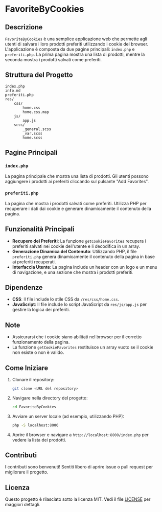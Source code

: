 # FavoriteByCookies

## Descrizione
`FavoriteByCookies` è una semplice applicazione web che permette agli utenti di salvare i loro prodotti preferiti utilizzando i cookie del browser. L'applicazione è composta da due pagine principali: `index.php` e `preferiti.php`. La prima pagina mostra una lista di prodotti, mentre la seconda mostra i prodotti salvati come preferiti.

## Struttura del Progetto

```
index.php
info.md
preferiti.php
res/
    css/
        home.css
        home.css.map
    js/
        app.js
    scss/
        _general.scss
        _var.scss
        home.scss
```

## Pagine Principali

### `index.php`
La pagina principale che mostra una lista di prodotti. Gli utenti possono aggiungere i prodotti ai preferiti cliccando sul pulsante "Add Favorites".

### `preferiti.php`
La pagina che mostra i prodotti salvati come preferiti. Utilizza PHP per recuperare i dati dai cookie e generare dinamicamente il contenuto della pagina.

## Funzionalità Principali

- **Recupero dei Preferiti**: La funzione `getCookieFavorites` recupera i preferiti salvati nei cookie dell'utente e li decodifica in un array.
- **Generazione Dinamica del Contenuto**: Utilizzando PHP, il file `preferiti.php` genera dinamicamente il contenuto della pagina in base ai preferiti recuperati.
- **Interfaccia Utente**: La pagina include un header con un logo e un menu di navigazione, e una sezione che mostra i prodotti preferiti.

## Dipendenze

- **CSS**: Il file include lo stile CSS da `/res/css/home.css`.
- **JavaScript**: Il file include lo script JavaScript da `res/js/app.js` per gestire la logica dei preferiti.

## Note

- Assicurarsi che i cookie siano abilitati nel browser per il corretto funzionamento della pagina.
- La funzione `getCookieFavorites` restituisce un array vuoto se il cookie non esiste o non è valido.

## Come Iniziare

1. Clonare il repository:
    ```bash
    git clone <URL del repository>
    ```

2. Navigare nella directory del progetto:
    ```bash
    cd FavoriteByCookies
    ```

3. Avviare un server locale (ad esempio, utilizzando PHP):
    ```bash
    php -S localhost:8000
    ```

4. Aprire il browser e navigare a `http://localhost:8000/index.php` per vedere la lista dei prodotti.

## Contributi
I contributi sono benvenuti! Sentiti libero di aprire issue o pull request per migliorare il progetto.

## Licenza
Questo progetto è rilasciato sotto la licenza MIT. Vedi il file [LICENSE](LICENSE) per maggiori dettagli.